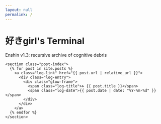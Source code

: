 ```yaml
---
layout: null
permalink: /
---
```


<!DOCTYPE html>
<html lang="en">
<head>
  <meta charset="UTF-8" />
  <meta name="viewport" content="width=device-width, initial-scale=1.0" />
  <title>好きgirl's Terminal | 好きgirl</title>
  <link rel="stylesheet" href="https://fonts.googleapis.com/css2?family=JetBrains+Mono&display=swap" />
  <link rel="stylesheet" href="/assets/css/theme.css" />
</head>
<body>
  <main class="vault-shell">
    <div class="terminal-glow">
      <h1 class="intro-glitch">好きgirl's Terminal</h1>
      <p class="subglow">Enshin v1.3: recursive archive of cognitive debris</p>
    </div>

    <section class="post-index">
      {% for post in site.posts %}
        <a class="log-link" href="{{ post.url | relative_url }}">
          <div class="log-entry">
            <div class="glow-frame">
              <span class="log-title">⊳ {{ post.title }}</span>
              <span class="log-date">{{ post.date | date: "%Y-%m-%d" }}</span>
            </div>
          </div>
        </a>
      {% endfor %}
    </section>
  </main>
</body>
</html>
